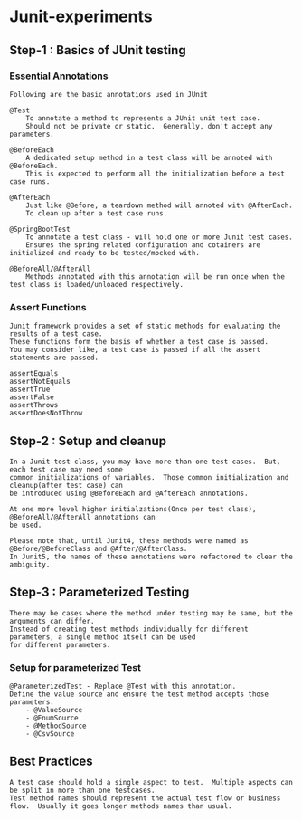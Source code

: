 # Junit-experiments

## Step-1 : Basics of JUnit testing

### Essential Annotations
    Following are the basic annotations used in JUnit
    
    @Test
        To annotate a method to represents a JUnit unit test case.
        Should not be private or static.  Generally, don't accept any parameters.

    @BeforeEach
        A dedicated setup method in a test class will be annoted with @BeforeEach.
        This is expected to perform all the initialization before a test case runs.

    @AfterEach
        Just like @Before, a teardown method will annoted with @AfterEach.
        To clean up after a test case runs.

    @SpringBootTest
        To annotate a test class - will hold one or more Junit test cases.
        Ensures the spring related configuration and cotainers are initialized and ready to be tested/mocked with.
    
    @BeforeAll/@AfterAll
        Methods annotated with this annotation will be run once when the test class is loaded/unloaded respectively.

### Assert Functions
    
    Junit framework provides a set of static methods for evaluating the results of a test case.
    These functions form the basis of whether a test case is passed.
    You may consider like, a test case is passed if all the assert statements are passed.
    
    assertEquals
    assertNotEquals
    assertTrue
    assertFalse
    assertThrows
    assertDoesNotThrow

## Step-2 : Setup and cleanup
    
    In a Junit test class, you may have more than one test cases.  But, each test case may need some
    common initializations of variables.  Those common initialization and cleanup(after test case) can
    be introduced using @BeforeEach and @AfterEach annotations.

    At one more level higher initialzations(Once per test class), @BeforeAll/@AfterAll annotations can 
    be used.  

    Please note that, until Junit4, these methods were named as @Before/@BeforeClass and @After/@AfterClass.
    In Junit5, the names of these annotations were refactored to clear the ambiguity.

## Step-3 : Parameterized Testing

    There may be cases where the method under testing may be same, but the arguments can differ.
    Instead of creating test methods individually for different parameters, a single method itself can be used
    for different parameters. 
    
### Setup for parameterized Test

    @ParameterizedTest - Replace @Test with this annotation.
    Define the value source and ensure the test method accepts those parameters.
        - @ValueSource
        - @EnumSource
        - @MethodSource
        - @CsvSource

    

## Best Practices
    
    A test case should hold a single aspect to test.  Multiple aspects can be split in more than one testcases. 
    Test method names should represent the actual test flow or business flow.  Usually it goes longer methods names than usual.
    
    